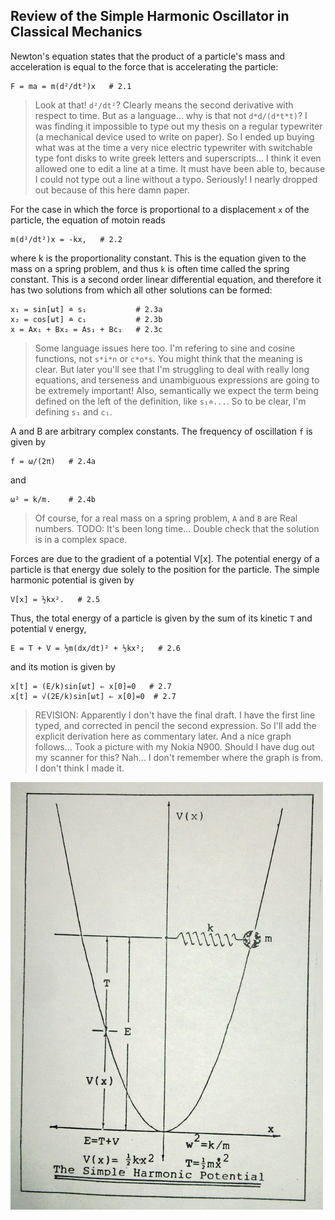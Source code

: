 ## Review of the Simple Harmonic Oscillator in Classical Mechanics

Newton's equation states that the product of a particle's mass and acceleration is equal to
the force that is accelerating the particle:

    F = ma = m(d²/dt²)x   # 2.1

> Look at that! `d²/dt²`?  Clearly means the second derivative with respect to time.
> But as a language... why is that not `d*d/(d*t*t)`?
> I was finding it impossible to type out my thesis on a regular typewriter
> (a mechanical device used to write on paper).
> So I ended up buying what was at the time a very nice electric typewriter with switchable
> type font disks to write greek letters and superscripts...
> I think it even allowed one to edit a line at a time.
> It must have been able to, because I could not type out a line without a typo.
> Seriously! I nearly dropped out because of this here damn paper.

For the case in which the force is proportional to a displacement `x` of the particle,
the equation of motoin reads

    m(d²/dt²)x = -kx,   # 2.2

where k is the proportionality constant.
This is the equation given to the mass on a spring problem, and thus
`k` is often time called the spring constant.
This is a second order linear differential equation, and therefore
it has two solutions from which all other solutions can be formed:

    x₁ = sin[ωt] ≐ s₁           # 2.3a
    x₂ = cos[ωt] ≐ c₁           # 2.3b
    x = Ax₁ + Bx₂ = As₁ + Bc₁   # 2.3c

> Some language issues here too.
> I'm refering to sine and cosine functions, not `s*i*n` or `c*o*s`.
> You might think that the meaning is clear.
> But later you'll see that I'm struggling to deal with really long equations, and
> terseness and unambiguous expressions are going to be extremely important!
> Also, semantically we expect the term being defined on the left of the definition,
> like `s₁≐...`.  So to be clear, I'm defining `s₁` and `c₁`.

A and B are arbitrary complex constants.
The frequency of oscillation `f` is given by

    f = ω/(2π)   # 2.4a

and

    ω² = k/m.    # 2.4b

> Of course, for a real mass on a spring problem, `A` and `B` are Real numbers.
> TODO: It's been long time... Double check that the solution is in a complex space.

Forces are due to the gradient of a potential V[x].
The potential energy of a particle is that energy due solely to the position for the particle.
The simple harmonic potential is given by

    V[x] = ½kx².   # 2.5

Thus, the total energy of a particle is given by
the sum of its kinetic `T` and potential `V` energy,

    E = T + V = ½m(dx/dt)² + ½kx²;   # 2.6

and its motion is given by

    x[t] = (E/k)sin[ωt] ⇐ x[0]=0   # 2.7
    x[t] = √(2E/k)sin[ωt] ⇐ x[0]=0  # 2.7

> REVISION: Apparently I don't have the final draft.
> I have the first line typed, and corrected in pencil the second expression.
> So I'll add the explicit derivation here as commentary later.
> And a nice graph follows...
> Took a picture with my Nokia N900. Should I have dug out my scanner for this? Nah...
> I don't remember where the graph is from.  I don't think I made it.

![Graph](images/graph_500_684.png)
